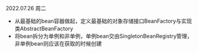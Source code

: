 

2022.07.26 周二

- 从最基础的bean容器做起，定义最基础的对象存储接口BeanFactory与实现类AbstractBeanFactory
- 将bean拆分为单例和非单例，单例bean交由SingletonBeanRegistry管理，非单例bean则应该在获取的时候创建